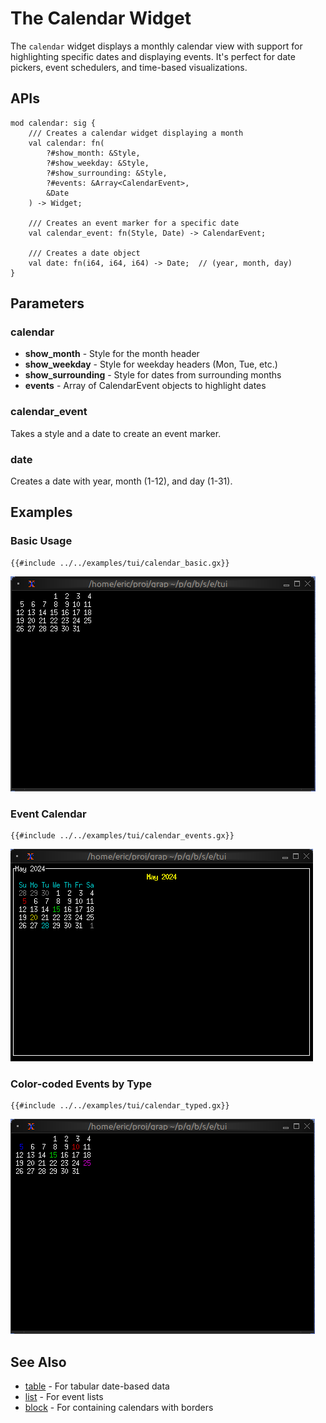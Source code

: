 # The Calendar Widget

The `calendar` widget displays a monthly calendar view with support for highlighting specific dates and displaying events. It's perfect for date pickers, event schedulers, and time-based visualizations.

## APIs

```
mod calendar: sig {
    /// Creates a calendar widget displaying a month
    val calendar: fn(
        ?#show_month: &Style,
        ?#show_weekday: &Style,
        ?#show_surrounding: &Style,
        ?#events: &Array<CalendarEvent>,
        &Date
    ) -> Widget;

    /// Creates an event marker for a specific date
    val calendar_event: fn(Style, Date) -> CalendarEvent;

    /// Creates a date object
    val date: fn(i64, i64, i64) -> Date;  // (year, month, day)
}
```

## Parameters

### calendar
- **show_month** - Style for the month header
- **show_weekday** - Style for weekday headers (Mon, Tue, etc.)
- **show_surrounding** - Style for dates from surrounding months
- **events** - Array of CalendarEvent objects to highlight dates

### calendar_event
Takes a style and a date to create an event marker.

### date
Creates a date with year, month (1-12), and day (1-31).

## Examples

### Basic Usage

```graphix
{{#include ../../examples/tui/calendar_basic.gx}}
```

![Basic Calendar](media/calendar_basic.png)

### Event Calendar

```graphix
{{#include ../../examples/tui/calendar_events.gx}}
```

![Calendar With Events](media/calendar_events.png)

### Color-coded Events by Type

```graphix
{{#include ../../examples/tui/calendar_typed.gx}}
```

![Calendar Typed](media/calendar_typed.png)


## See Also

- [table](table.md) - For tabular date-based data
- [list](list.md) - For event lists
- [block](block.md) - For containing calendars with borders
